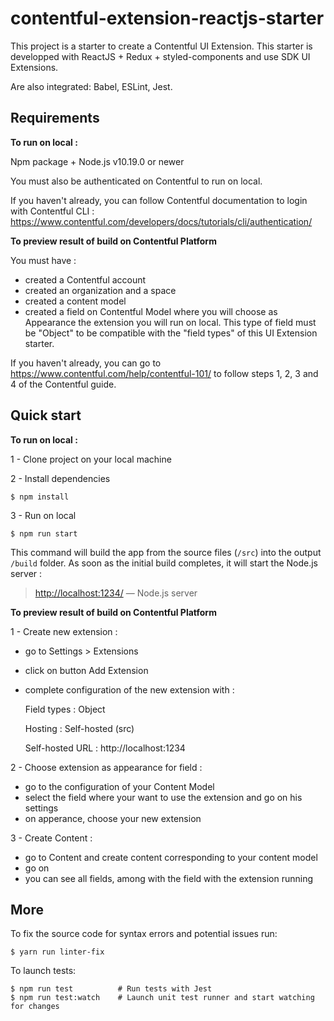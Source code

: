 # contentful-extension-reactjs-starter

This project is a starter to create a Contentful UI Extension. 
This starter is developped with ReactJS + Redux + styled-components and use SDK UI Extensions. 

Are also integrated:
Babel, ESLint, Jest.

## Requirements

__To run on local :__ 

Npm package + Node.js v10.19.0 or newer

You must also be authenticated on Contentful to run on local.

If you haven't already, you can follow Contentful documentation to login with Contentful CLI :  https://www.contentful.com/developers/docs/tutorials/cli/authentication/


__To preview result of build on Contentful Platform__


You must have :
* created a Contentful account
* created an organization and a space 
* created a content model
* created a field on Contentful Model where you will choose as Appearance the extension you will run on local.
This type of field must be "Object" to be compatible with the "field types" of this UI Extension starter. 


If you haven't already, you can go to https://www.contentful.com/help/contentful-101/ to follow steps 1, 2, 3 and 4 of the Contentful guide.



## Quick start

__To run on local :__ 

1 - Clone project on your local machine

2 - Install dependencies
```shell
$ npm install
```
3 - Run on local
```shell
$ npm run start
```
This command will build the app from the source files (`/src`) into the output
`/build` folder. As soon as the initial build completes, it will start the
Node.js server :
> [http://localhost:1234/](http://localhost:1234/) — Node.js server

__To preview result of build on Contentful Platform__

1 - Create new extension : 
* go to Settings > Extensions 
* click on button Add Extension
* complete configuration of the new extension with : 

    Field types : Object
    
    Hosting : Self-hosted (src)
    
    Self-hosted URL : http://localhost:1234
    
2 - Choose extension as appearance for field : 
* go to the configuration of your Content Model
* select the field where your want to use the extension and go on his settings
* on apperance, choose your new extension

3 - Create Content : 
* go to Content and create content corresponding to your content model
* go on
* you can see all fields, among with the field with the extension running


## More

To fix the source code for syntax errors and potential issues run:

```shell
$ yarn run linter-fix
```

To launch tests:

```shell
$ npm run test          # Run tests with Jest
$ npm run test:watch    # Launch unit test runner and start watching for changes
```
